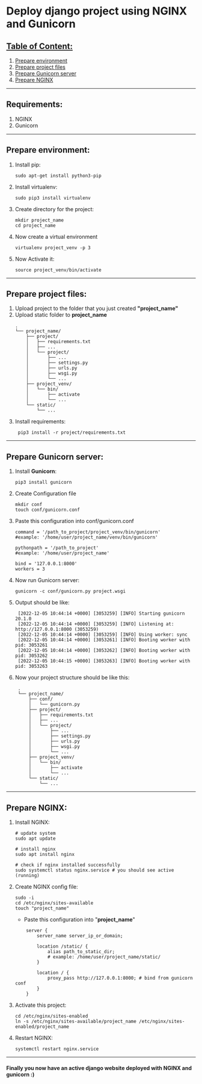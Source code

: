 # Deploy django project using NGINX and Gunicorn


## <ins>Table of Content:<ins>
1. [Prepare environment](#Prepare-environment)
2. [Prepare project files](#Prepare-project-files)
3. [Prepare Gunicorn server](#Prepare-Gunicorn-server)
4. [Prepare NGINX](#Prepare-NGINX)
<hr>

## Requirements:
1. NGINX
2. Gunicorn
<hr>

## <a id="Prepare-environment">Prepare environment:</a>
1. Install pip:
    ```shell
    sudo apt-get install python3-pip
    ```
2. Install virtualenv:
    ```shell
    sudo pip3 install virtualenv
    ```
3. Create directory for the project:
    ```shell
    mkdir project_name
    cd project_name
    ```
4. Now create a virtual environment
    ```shell
    virtualenv project_venv -p 3
    ```
5. Now Activate it:
    ```shell
    source project_venv/bin/activate
    ```
<hr>

## <a id="Prepare-project-files">Prepare project files:</a>
1. Upload project to the folder that you just created **"project_name"**
2. Upload static folder to **project_name**
    ``` 
    .
    └── project_name/
        ├── project/
        │   ├── requirements.txt  
        │   ├── ...
        │   └── project/
        │       ├── ...
        │       ├── settings.py
        │       ├── urls.py
        │       ├── wsgi.py
        │       └── ...
        ├── project_venv/
        │   └── bin/
        │       ├── activate
        │       └── ...
        └── static/
            └── ...
    ```
3. Install requirements:
   ```shell
    pip3 install -r project/requirements.txt
   ```
<hr>

## <a id="Prepare-Gunicorn-server">Prepare Gunicorn server:</a>
1. Install **Gunicorn**:
    ```shell
    pip3 install gunicorn
    ```
2. Create Configuration file
    ```shell
    mkdir conf
    touch conf/gunicorn.conf
    ```
3. Paste this configuration into conf/gunicorn.conf
    ```
    command = '/path_to_project/project_venv/bin/gunicorn'
    #example: '/home/user/project_name/venv/bin/gunicorn'
   
    pythonpath = '/path_to_project'
    #example: '/home/user/project_name'
   
    bind = '127.0.0.1:8000' 
    workers = 3

   ```
4. Now run Gunicorn server:
   ```shell
   gunicorn -c conf/gunicorn.py project.wsgi   
   ```
5. Output should be like:
   ```
    [2022-12-05 10:44:14 +0000] [3053259] [INFO] Starting gunicorn 20.1.0
    [2022-12-05 10:44:14 +0000] [3053259] [INFO] Listening at: http://127.0.0.1:8000 (3053259)
    [2022-12-05 10:44:14 +0000] [3053259] [INFO] Using worker: sync
    [2022-12-05 10:44:14 +0000] [3053261] [INFO] Booting worker with pid: 3053261
    [2022-12-05 10:44:14 +0000] [3053262] [INFO] Booting worker with pid: 3053262
    [2022-12-05 10:44:15 +0000] [3053263] [INFO] Booting worker with pid: 3053263
   ```
6. Now your project structure should be like this:
   ```
    .
    └── project_name/
        ├── conf/
        │   └── gunicorn.py
        ├── project/
        │   ├── requirements.txt  
        │   ├── ...
        │   └── project/
        │       ├── ...
        │       ├── settings.py
        │       ├── urls.py
        │       ├── wsgi.py
        │       └── ...
        ├── project_venv/
        │   └── bin/
        │       ├── activate
        │       └── ...
        └── static/
            └── ...
   ```
<hr>

## <a id="Prepare-NGINX">Prepare NGINX:</a>
1. Install NGINX:
    ```shell
    # update system
    sudo apt update
    
    # install nginx
    sudo apt install nginx
    
    # check if nginx installed successfully 
    sudo systemctl status nginx.service # you should see active (running)
    ```
2. Create NGINX config file:
    ```shell
    sudo -i
    cd /etc/nginx/sites-available
    touch "project_name"
    ```
    - Paste this configuration into "**project_name**"

    ```
        server {
            server_name server_ip_or_domain;

            location /static/ {
                alias path_to_static_dir;
                # example: /home/user/project_name/static/
            }

            location / {
                proxy_pass http://127.0.0.1:8000; # bind from gunicorn conf
            }
        }
    ```
3. Activate this project:
    ```shell
    cd /etc/nginx/sites-enabled
    ln -s /etc/nginx/sites-available/project_name /etc/nginx/sites-enabled/project_name
    ```
   
4. Restart NGINX:
    ```shell
    systemctl restart nginx.service 
    ```
<hr>

#### Finally you now have an active django website deployed with NGINX and gunicorn :)
